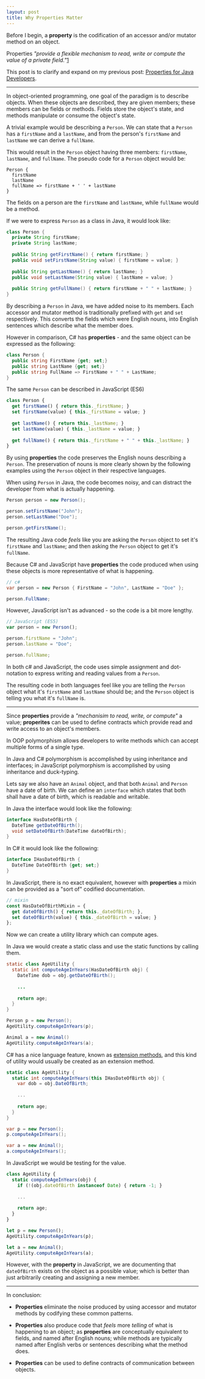 ```yaml
---
layout: post
title: Why Properties Matter
---
```


Before I begin, a __property__ is the codification of an
accessor and/or mutator method on an object.

Properties _"provide a flexible mechanism to read, write or 
compute the value of a private field."_[1]

This post is to clarify and expand on my previous post: 
[Properties for Java Developers](http://writing.brianruslim.com/2015/08/04/properties-vs-fields-for-java-developers/).

[1]: https://msdn.microsoft.com/en-us/library/x9fsa0sw.aspx

---

In object-oriented programming, one goal of the paradigm is to describe objects. 
When these objects are described, they are given members; these members
can be fields or methods. Fields store the object's state, and methods
manipulate or consume the object's state.

A trivial example would be describing a `Person`. We can state that a `Person` 
has a `firstName` and a `lastName`, and from the person's `firstName` and
`lastName` we can derive a `fullName`.

This would result in the `Person` object having three members: `firstName`,
`lastName`, and `fullName`. The pseudo code for a `Person` object would be:

~~~
Person {
  firstName
  lastName
  fullName => firstName + ' ' + lastName
}
~~~

The fields on a person are the `firstName` and `lastName`, while `fullName` 
would be a method.

If we were to express `Person` as a class in Java, it would look like:

~~~ java
class Person {
  private String firstName;
  private String lastName;
  
  public String getFirstName() { return firstName; }
  public void setFirstName(String value) { firstName = value; }
  
  public String getLastName() { return lastName; }
  public void setLastName(String value) { lastName = value; }
  
  public String getFullName() { return firstName + " " + lastName; }
}
~~~

By describing a `Person` in Java, we have added noise to its members. Each 
accessor and mutator method is traditionally prefixed with `get` and `set`
respectively. This converts the fields which were English nouns, into English
sentences which describe what the member does.

However in comparison, C# has __properties__ - and the same object can be expressed as the following:

~~~ c#
class Person {
  public string FirstName {get; set;}
  public string LastName {get; set;}
  public string FullName => FirstName + " " + LastName;
}
~~~

The same `Person` can be described in JavaScript (ES6)
~~~ js
class Person {
  get firstName() { return this._firstName; }
  set firstName(value) { this._firstName = value; }  
  
  get lastName() { return this._lastName; }
  set lastName(value) { this._lastName = value; }
  
  get fullName() { return this._firstName + " " + this._lastName; }
}
~~~

By using __properties__ the code preserves the English nouns describing 
a `Person`. The preservation of nouns is more clearly shown by the
following examples using the `Person` object in their respective languages.

When using `Person` in Java, the code becomes noisy, and can distract the
developer from what is actually happening. 

~~~ java
Person person = new Person();

person.setFirstName("John");
person.setLastName("Doe");

person.getFirstName();
~~~

The resulting Java code _feels_ like you are asking the `Person` object to
set it's `firstName` and `lastName`; and then asking the `Person` object to
get it's `fullName`. 

Because C# and JavaScript have __properties__ the code produced when using these
objects is more representative of what is happening.

~~~ c#
// c#
var person = new Person { FirstName = "John", LastName = "Doe" };

person.FullName;
~~~

However, JavaScript isn't as advanced - so the code is a bit more lengthy.

~~~ JavaScript
// JavaScript (ES5)
var person = new Person();

person.firstName = "John";
person.lastName = "Doe";

person.fullName;
~~~

In both c# and JavaScript, the code uses simple assignment and dot-notation to
express writing and reading values from a `Person`.

The resulting code in both languages feel like you are telling the `Person`
object what it's `firstName` and `lastName` should be; and the `Person` object
is telling you what it's `fullName` is.

---

Since __properties__ provide a _"mechanisim to read, write, or compute"_ a value; __properites__
can be used to define contracts which provide read and write access to an object's members.

In OOP polymorphism allows developers to write methods which can accept multiple
forms of a single type.

In Java and C# polymorphism is accomplished by using inheritance and interfaces; 
in JavaScript polymorphism is accomplished by using inheritance and duck-typing.

Lets say we also have an `Animal` object, and that both `Animal` and `Person` have
a date of birth. We can define an `interface` which states that both shall have
a date of birth, which is readable and writable.

In Java the interface would look like the following:

~~~ Java
interface HasDateOfBirth {
  DateTime getDateOfBirth();
  void setDateOfBirth(DateTime dateOfBirth);
}
~~~

In C# it would look like the following:
~~~ C#
interface IHasDateOfBirth {
  DateTime DateOfBirth {get; set;}
}
~~~

In JavaScript, there is no exact equivalent, however with __properties__
a mixin can be provided as a "sort of" codified documentation.

~~~ js
// mixin 
const HasDateOfBirthMixin = {
  get dateOfBirth() { return this._dateOfBirth; },
  set dateOfBirth(value) { this._dateOfBirth = value; }
};
~~~

Now we can create a utility library which can compute ages.

In Java we would create a static class and use the static functions by calling them.

~~~ Java
static class AgeUtility {
  static int computeAgeInYears(HasDateOfBirth obj) { 
    DateTime dob = obj.getDateOfBirth();
  
    ...
    
    return age;
  }
}

Person p = new Person();
AgeUtility.computeAgeInYears(p);

Animal a = new Animal()
AgeUtility.computeAgeInYears(a);
~~~

C# has a nice language feature, known as
[extension methods](https://msdn.microsoft.com/en-us/library/bb383977.aspx), 
and this kind of utility would usually be created as an extension method.

~~~ C#
static class AgeUtility {
  static int computeAgeInYears(this IHasDateOfBirth obj) {
    var dob = obj.DateOfBirth;
    
    ...
    
    return age;
  }
}

var p = new Person();
p.computeAgeInYears();

var a = new Animal();
a.computeAgeInYears();
~~~

In JavaScript we would be testing for the value.

~~~ js
class AgeUtility {
  static computeAgeInYears(obj) {
    if (!(obj.dateOfBirth instanceof Date) { return -1; }
    
    ...
    
    return age;
  }
}

let p = new Person();
AgeUtility.computeAgeInYears(p);

let a = new Animal();
AgeUtility.computeAgeInYears(a);
~~~

However, with the __property__ in JavaScript, we are documenting that `dateOfBirth`
exists on the object as a possible value; which is better than just arbitrarily
creating and assigning a new member.

---

In conclusion:

- __Properties__ eliminate the noise produced by using accessor and mutator methods
by codifying these common patterns.

- __Properties__ also produce code that _feels_ more _telling_ of what is happening to an
object; as __properties__ are conceptually equivalent to fields, and named after English nouns;
while methods are typically named after English verbs or sentences describing what the method does.

- __Properties__ can be used to define contracts of communication between objects.


